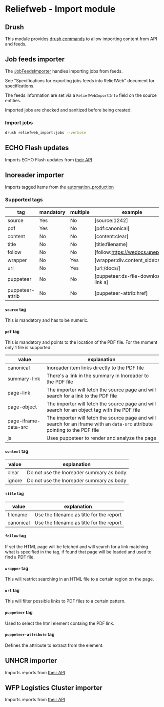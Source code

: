 Reliefweb - Import module
=========================

## Drush

This module provides [drush commands](src/Drush/Commands/ReliefWebImport.php) to allow importing content from API and feeds.

## Job feeds importer

The [JobFeedsImporter](src/Service/JobFeedsImporter.php) handles importing jobs from feeds.

See "Specifications for exporting jobs feeds into ReliefWeb" document for specifications.

The feeds information are set via a `ReliefWebImportInfo` field on the source entities.

Imported jobs are checked and sanitized before being created.

### Import jobs

```bash
drush reliefweb_import:jobs --verbose
```

## ECHO Flash updates

Imports ECHO Flash updates from [their API](https://erccportal.jrc.ec.europa.eu/API/ERCC/EchoFlash/GetPagedItems)

## Inoreader importer

Imports tagged items from the [automation_production](https://www.inoreader.com/folder/automation_production)

### Supported tags

| tag | mandatory | multiple | example |
| - | - | - | - |
| source | Yes | No | [source:1242] |
| pdf | Yes | No | [pdf:canonical] |
| content | No | No | [content:clear] |
| title | No | No | [title:filename] |
| follow | No | No | [follow:https://wedocs.unep.org] |
| wrapper | No | Yes | [wrapper:div.content_sidebar] |
| url | No | Yes | [url:/docs/] |
| puppeteer | No | No | [puppeteer:ds-file-download-link a] |
| puppeteer-attrib | No | No | [puppeteer-attrib:href] |

#### `source` tag

This is mandatory and has to be numeric.

#### `pdf` tag

This is mandatory and points to the location of the PDF file. For the moment only 1 file is supported.

| value | explanation |
| - | - |
| canonical | Inoreader item links directly to the PDF file |
| summary-link | There's a link in the summary in Inoreader to the PDF file |
| page-link | The importer will fetch the source page and will search for a link to the PDF file |
| page-object | The importer will fetch the source page and will search for an object tag with the PDF file |
| page-iframe-data-src | The importer will fetch the source page and will search for an iframe with an `data-src` attribute pointing to the PDF file |
| js | Uses puppeteer to render and analyze the page |

#### `content` tag

| value | explanation |
| - | - |
| clear | Do not use the Inoreader summary as body |
| ignore | Do not use the Inoreader summary as body |

#### `title` tag

| value | explanation |
| - | - |
| filename | Use the filename as title for the report |
| canonical | Use the filename as title for the report |

#### `follow` tag

If set the HTML page will be fetched and will search for a link matching what is specified in the tag, if found that page will be loaded and used to find a PDF file.

#### `wrapper` tag

This will restrict searching in an HTML file to a certain region on the page.

#### `url` tag

This will filter possible links to PDF files to a certain pattern.

#### `puppeteer` tag

Used to select the html element containg the PDF link.

#### `puppeteer-attribute` tag

Defines the attribute to extract from the element.

## UNHCR importer

Imports reports from [their API](https://data.unhcr.org)

## WFP Logistics Cluster importer

Imports reports from [their API](https://api.logcluster.org/1.0.0/en/documents)
